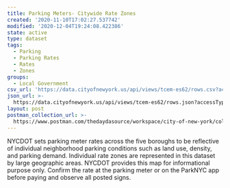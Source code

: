 ```yaml
---
title: Parking Meters- Citywide Rate Zones
created: '2020-11-10T17:02:27.537742'
modified: '2020-12-04T19:24:08.422386'
state: active
type: dataset
tags:
  - Parking
  - Parking Rates
  - Rates
  - Zones
groups:
  - Local Government
csv_url: 'https://data.cityofnewyork.us/api/views/tcem-es62/rows.csv?accessType=DOWNLOAD'
json_url: >-
  https://data.cityofnewyork.us/api/views/tcem-es62/rows.json?accessType=DOWNLOAD
layout: post
postman_collection_url: >-
  https://www.postman.com/thedaydasource/workspace/city-of-new-york/collection/15909983-61df19bf-9f19-422c-b1de-fde4ddb0cf8a
---
```

NYCDOT sets parking meter rates across the five boroughs to be reflective of individual neighborhood parking conditions such as land use, density, and parking demand. Individual rate zones are represented in this dataset by large geographic areas. NYCDOT provides this map for informational purpose only. Confirm the rate at the parking meter or on the ParkNYC app before paying and observe all posted signs.
